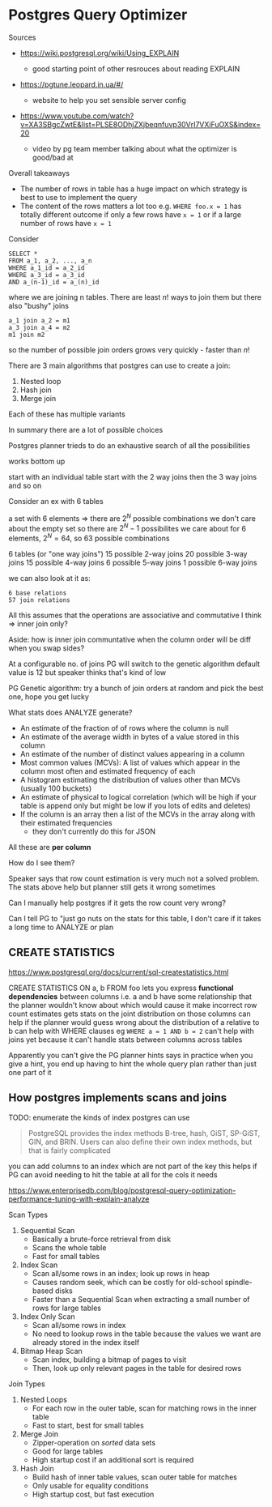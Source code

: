 # Postgres Query Optimizer

Sources

- https://wiki.postgresql.org/wiki/Using_EXPLAIN
    - good starting point of other resrouces about reading EXPLAIN

- https://pgtune.leopard.in.ua/#/
    - website to help you set sensible server config

- https://www.youtube.com/watch?v=XA3SBgcZwtE&list=PLSE8ODhjZXjbeqnfuvp30VrI7VXiFuOXS&index=20
    - video by pg team member talking about what the optimizer is good/bad at

Overall takeaways

- The number of rows in table has a huge impact on which strategy is best to use
  to implement the query
- The content of the rows matters a lot too e.g. `WHERE foo.x = 1` has totally
  different outcome if only a few rows have `x = 1` or if a large number of rows
  have `x = 1  `

Consider

    SELECT *
    FROM a_1, a_2, ..., a_n
    WHERE a_1_id = a_2_id
    WHERE a_3_id = a_3_id
    AND a_(n-1)_id = a_(n)_id

where we are joining n tables. There are least $n!$ ways to join them but there
also "bushy" joins

    a_1 join a_2 = m1
    a_3 join a_4 = m2
    m1 join m2

so the number of possible join orders grows very quickly - faster than $n!$

There are 3 main algorithms that postgres can use to create a join:

1. Nested loop
2. Hash join
3. Merge join

Each of these has multiple variants

In summary there are a lot of possible choices

Postgres planner trieds to do an exhaustive search of all the possibilities

works bottom up

start with an individual table start with the 2 way joins then the 3 way joins
and so on

Consider an ex with 6 tables

a set with 6 elements => there are $2^N$ possible combinations we don't care
about the empty set so there are $2^N - 1$ possibilites we care about for 6
elements, $2^N = 64$, so 63 possible combinations

6 tables (or "one way joins") 15 possible 2-way joins 20 possible 3-way joins 15
possible 4-way joins 6 possible 5-way joins 1 possible 6-way joins

we can also look at it as:

    6 base relations
    57 join relations

All this assumes that the operations are associative and commutative I think =>
inner join only?

Aside: how is inner join communtative when the column order will be diff when
you swap sides?

At a configurable no. of joins PG will switch to the genetic algorithm default
value is 12 but speaker thinks that's kind of low

PG Genetic algorithm: try a bunch of join orders at random and pick the best
one, hope you get lucky

What stats does ANALYZE generate?

- An estimate of the fraction of of rows where the column is null
- An estimate of the average width in bytes of a value stored in this column
- An estimate of the number of distinct values appearing in a column
- Most common values (MCVs): A list of values which appear in the column most
  often and estimated frequency of each
- A histogram estimating the distribution of values other than MCVs (usually 100
  buckets)
- An estimate of physical to logical correlation (which will be high if your
  table is append only but might be low if you lots of edits and deletes)
- If the column is an array then a list of the MCVs in the array along with
  their estimated frequencies
    - they don't currently do this for JSON

All these are **per column**

How do I see them?

Speaker says that row count estimation is very much not a solved problem. The
stats above help but planner still gets it wrong sometimes

Can I manually help postgres if it gets the row count very wrong?

Can I tell PG to "just go nuts on the stats for this table, I don't care if it
takes a long time to ANALYZE or plan

## CREATE STATISTICS

https://www.postgresql.org/docs/current/sql-createstatistics.html

CREATE STATISTICS ON a, b FROM foo lets you express **functional dependencies**
between columns i.e. a and b have some relationship that the planner wouldn't
know about which would cause it make incorrect row count estimates gets stats on
the joint distribution on those columns can help if the planner would guess
wrong about the distribution of a relative to b can help with WHERE clauses eg
`WHERE a = 1 AND b = 2` can't help with joins yet because it can't handle stats
between columns across tables

Apparently you can't give the PG planner hints says in practice when you give a
hint, you end up having to hint the whole query plan rather than just one part
of it

## How postgres implements scans and joins

TODO: enumerate the kinds of index postgres can use

> PostgreSQL provides the index methods B-tree, hash, GiST, SP-GiST, GIN, and
> BRIN. Users can also define their own index methods, but that is fairly
> complicated

you can add columns to an index which are not part of the key this helps if PG
can avoid needing to hit the table at all for the cols it needs

https://www.enterprisedb.com/blog/postgresql-query-optimization-performance-tuning-with-explain-analyze

Scan Types

1. Sequential Scan
    - Basically a brute-force retrieval from disk
    - Scans the whole table
    - Fast for small tables
1. Index Scan
    - Scan all/some rows in an index; look up rows in heap
    - Causes random seek, which can be costly for old-school spindle-based disks
    - Faster than a Sequential Scan when extracting a small number of rows for
      large tables
1. Index Only Scan
    - Scan all/some rows in index
    - No need to lookup rows in the table because the values we want are already
      stored in the index itself
1. Bitmap Heap Scan
    - Scan index, building a bitmap of pages to visit
    - Then, look up only relevant pages in the table for desired rows

Join Types

1. Nested Loops
    - For each row in the outer table, scan for matching rows in the inner table
    - Fast to start, best for small tables
1. Merge Join
    - Zipper-operation on _sorted_ data sets
    - Good for large tables
    - High startup cost if an additional sort is required
1. Hash Join
    - Build hash of inner table values, scan outer table for matches
    - Only usable for equality conditions
    - High startup cost, but fast execution
